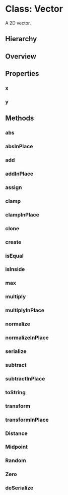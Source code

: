 # Class: Vector

A 2D vector.

## Hierarchy

<Hierarchy
  :implement="[
    {name: 'Serializable', link: '../interfaces/serializable.html'}
  ]"
/>

## Overview

<Overview :data="data" />

## Properties

### x

<Property type="property" name="x">
  <template v-slot:type>
    <em>number</em>
  </template>
</Property>

### y

<Property type="property" name="y">
  <template v-slot:type>
    <em>number</em>
  </template>
</Property>

## Methods

### abs

<Method type="method">
  <template v-slot:signature>
    abs():
    <em><Ref to="#class-vector">Vector</Ref></em>
  </template>
  <template v-slot:desc>
    Performs Math.abs() on both the co-ordinates and returns a new Vector instance.
  </template>
</Method>

### absInPlace

<Method type="method">
  <template v-slot:signature>
    absInPlace():
    <em><Ref to="#class-vector">Vector</Ref></em>
  </template>
  <template v-slot:desc>
    Performs Math.abs() on both the co-ordinates in-place.
  </template>
</Method>

### add

<Method type="method" multiple-sig="true">
  <template v-slot:signature>
    add(<strong>vector: </strong><em><Ref to="#class-vector">Vector</Ref></em>):
    <em><Ref to="#class-vector">Vector</Ref></em><br/>
    &nbsp;add(<strong>scalar: </strong><em>number</em>):
    <em><Ref to="#class-vector">Vector</Ref></em><br/>
    &nbsp;add(<strong>x: </strong><em>number</em>, <strong>y: </strong><em>number</em>):
    <em><Ref to="#class-vector">Vector</Ref></em>
  </template>
</Method>

### addInPlace

<Method type="method" multiple-sig="true">
  <template v-slot:signature>
    addInPlace(<strong>vector: </strong><em><Ref to="#class-vector">Vector</Ref></em>):
    <em><Ref to="#class-vector">Vector</Ref></em><br/>
    &nbsp;addInPlace(<strong>scalar: </strong><em>number</em>):
    <em><Ref to="#class-vector">Vector</Ref></em><br/>
    &nbsp;addInPlace(<strong>x: </strong><em>number</em>, <strong>y: </strong><em>number</em>):
    <em><Ref to="#class-vector">Vector</Ref></em>
  </template>
</Method>

### assign

<Method type="method" multiple-sig="true">
  <template v-slot:signature>
    assign(<strong>vector: </strong><em><Ref to="#class-vector">Vector</Ref></em>):
    <em><Ref to="#class-vector">Vector</Ref></em><br/>
    &nbsp;assign(<strong>scalar: </strong><em>number</em>):
    <em><Ref to="#class-vector">Vector</Ref></em><br/>
    &nbsp;assign(<strong>x: </strong><em>number</em>, <strong>y: </strong><em>number</em>):
    <em><Ref to="#class-vector">Vector</Ref></em>
  </template>
</Method>

### clamp

<Method type="method" multiple-sig="true">
  <template v-slot:signature>
    clamp(<strong>min: </strong><em>number</em>, <strong>max: </strong><em>number</em>):
    <em><Ref to="#class-vector">Vector</Ref></em><br/>
    &nbsp;clamp(<strong>minX: </strong><em>number</em>, <strong>maxX: </strong><em>number</em>,
    <strong>minY: </strong><em>number</em>, <strong>maxY: </strong><em>number</em>):
    <em><Ref to="#class-vector">Vector</Ref></em>
  </template>
</Method>

### clampInPlace

<Method type="method" multiple-sig="true">
  <template v-slot:signature>
    clampInPlace(<strong>min: </strong><em>number</em>, <strong>max: </strong><em>number</em>):
    <em><Ref to="#class-vector">Vector</Ref></em><br/>
    &nbsp;clampInPlace(<strong>minX: </strong><em>number</em>, <strong>maxX: </strong><em>number</em>,
    <strong>minY: </strong><em>number</em>, <strong>maxY: </strong><em>number</em>):
    <em><Ref to="#class-vector">Vector</Ref></em>
  </template>
</Method>

### clone

<Method type="method">
  <template v-slot:signature>
    clone():
    <em><Ref to="#class-vector">Vector</Ref></em>
  </template>
</Method>

### create

<Method type="method-static">
  <template v-slot:signature>
    new Vector(<strong>xOrDOMPoint: </strong><em>number | <a href="https://developer.mozilla.org/en-US/docs/Web/API/DOMPoint">DOMPoint</a><ExternalLinkIcon /></em>,
    <strong>y?: </strong><em>number</em>):
    <em><Ref to="#class-vector">Vector</Ref></em>
  </template>
  <template v-slot:params>
    <Param name="xOrDOMPoint">
      <em>number | <a href="https://developer.mozilla.org/en-US/docs/Web/API/DOMPoint">DOMPoint</a><ExternalLinkIcon /></em>
    </Param>
    <Param name="y?">
      <em>number</em>
    </Param>
  </template>
</Method>

### isEqual

<Method type="method">
  <template v-slot:signature>
    isEqual(<strong>vector: </strong><em><Ref to="#class-vector">Vector</Ref></em>, <strong>threshold?: </strong><em>number</em>):
    <em>boolean</em>
  </template>
</Method>

### isInside

<Method type="method" multiple-sig="true">
  <template v-slot:signature>
    isInside(<strong>start: </strong><em><Ref to="#class-vector">Vector</Ref></em>,
    <strong>end: </strong><em><Ref to="#class-vector">Vector</Ref></em>):
    <em>boolean</em><br/>
    &nbsp;isInside(<strong>x1: </strong><em>number</em>, <strong>y1: </strong><em>number</em>,
    <strong>x2: </strong><em>number</em>, <strong>y2: </strong><em>number</em>):
    <em>boolean</em><br/>
  </template>
  <template v-slot:desc>
    If the vector is inside the specified rectangle.
  </template>
</Method>

### max

<Method type="method">
  <template v-slot:signature>
    max():
    <em>number</em>
  </template>
  <template v-slot:desc>
    Max of both the co-ordinates.
  </template>
</Method>

### multiply

<Method type="method" multiple-sig="true">
  <template v-slot:signature>
    multiply(<strong>vector: </strong><em><Ref to="#class-vector">Vector</Ref></em>):
    <em><Ref to="#class-vector">Vector</Ref></em><br/>
    &nbsp;multiply(<strong>scalar: </strong><em>number</em>):
    <em><Ref to="#class-vector">Vector</Ref></em><br/>
    &nbsp;multiply(<strong>x: </strong><em>number</em>, <strong>y: </strong><em>number</em>):
    <em><Ref to="#class-vector">Vector</Ref></em>
  </template>
</Method>

### multiplyInPlace

<Method type="method" multiple-sig="true">
  <template v-slot:signature>
    multiplyInPlace(<strong>vector: </strong><em><Ref to="#class-vector">Vector</Ref></em>):
    <em><Ref to="#class-vector">Vector</Ref></em><br/>
    &nbsp;multiplyInPlace(<strong>scalar: </strong><em>number</em>):
    <em><Ref to="#class-vector">Vector</Ref></em><br/>
    &nbsp;multiplyInPlace(<strong>x: </strong><em>number</em>, <strong>y: </strong><em>number</em>):
    <em><Ref to="#class-vector">Vector</Ref></em>
  </template>
</Method>

### normalize

<Method type="method" multiple-sig="true">
  <template v-slot:signature>
    normalize(<strong>min: </strong><em>number</em>, <strong>max: </strong><em>number</em>):
    <em><Ref to="#class-vector">Vector</Ref></em><br/>
    &nbsp;normalize(<strong>minX: </strong><em>number</em>, <strong>maxX: </strong><em>number</em>,
    <strong>minY: </strong><em>number</em>, <strong>maxY: </strong><em>number</em>):
    <em><Ref to="#class-vector">Vector</Ref></em>
  </template>
</Method>

### normalizeInPlace

<Method type="method" multiple-sig="true">
  <template v-slot:signature>
    normalizeInPlace(<strong>min: </strong><em>number</em>, <strong>max: </strong><em>number</em>):
    <em><Ref to="#class-vector">Vector</Ref></em><br/>
    &nbsp;normalizeInPlace(<strong>minX: </strong><em>number</em>, <strong>maxX: </strong><em>number</em>,
    <strong>minY: </strong><em>number</em>, <strong>maxY: </strong><em>number</em>):
    <em><Ref to="#class-vector">Vector</Ref></em>
  </template>
</Method>

### serialize

<Method type="method-implementation">
  <template v-slot:signature>
    serialize():
    <em><Ref to="../interfaces/serialized-vector">SerializedVector</Ref></em>
  </template>
  <template v-slot:inherit>
    <Icon valign="bottom" type="implementation" /> of <Ref to="../interfaces/serializable">Serializable</Ref>.<Ref to="../interfaces/serializable#serialize">serialize</Ref>
  </template>
  <template v-slot:return><em><Ref to="../interfaces/serialized-vector">SerializedVector</Ref></em></template>
</Method>

### subtract

<Method type="method" multiple-sig="true">
  <template v-slot:signature>
    subtract(<strong>vector: </strong><em><Ref to="#class-vector">Vector</Ref></em>):
    <em><Ref to="#class-vector">Vector</Ref></em><br/>
    &nbsp;subtract(<strong>scalar: </strong><em>number</em>):
    <em><Ref to="#class-vector">Vector</Ref></em><br/>
    &nbsp;subtract(<strong>x: </strong><em>number</em>, <strong>y: </strong><em>number</em>):
    <em><Ref to="#class-vector">Vector</Ref></em>
  </template>
</Method>

### subtractInPlace

<Method type="method" multiple-sig="true">
  <template v-slot:signature>
    subtractInPlace(<strong>vector: </strong><em><Ref to="#class-vector">Vector</Ref></em>):
    <em><Ref to="#class-vector">Vector</Ref></em><br/>
    &nbsp;subtractInPlace(<strong>scalar: </strong><em>number</em>):
    <em><Ref to="#class-vector">Vector</Ref></em><br/>
    &nbsp;subtractInPlace(<strong>x: </strong><em>number</em>, <strong>y: </strong><em>number</em>):
    <em><Ref to="#class-vector">Vector</Ref></em>
  </template>
</Method>

### toString

<Method type="method">
  <template v-slot:signature>
    toString():
    <em>string</em>
  </template>
</Method>

### transform

<Method type="method">
  <template v-slot:signature>
    transform(<strong>transform: </strong><em><a href="https://developer.mozilla.org/en-US/docs/Web/API/DOMMatrix/DOMMatrix">DOMMatrix</a><ExternalLinkIcon /></em>):
    <em><Ref to="#class-vector">Vector</Ref></em>
  </template>
</Method>

### transformInPlace

<Method type="method">
  <template v-slot:signature>
    transformInPlace(<strong>transform: </strong><em><a href="https://developer.mozilla.org/en-US/docs/Web/API/DOMMatrix/DOMMatrix">DOMMatrix</a><ExternalLinkIcon /></em>):
    <em><Ref to="#class-vector">Vector</Ref></em>
  </template>
</Method>

### Distance

<Method type="method-static" multiple-sig="true">
  <template v-slot:signature>
    Distance(<strong>vector1: </strong><em><Ref to="#class-vector">Vector</Ref></em>,
    <strong>vector2: </strong><em><Ref to="#class-vector">Vector</Ref></em>):
    <em>number</em><br/>
    &nbsp;Distance(<strong>x1: </strong><em>number</em>, <strong>y1: </strong><em>number</em>,
    <strong>x2: </strong><em>number</em>, <strong>y2: </strong><em>number</em>):
    <em>number</em>
  </template>
</Method>

### Midpoint

<Method type="method-static">
  <template v-slot:signature>
    Midpoint(<strong>vector1: </strong><em><Ref to="#class-vector">Vector</Ref></em>,
    <strong>vector2: </strong><em><Ref to="#class-vector">Vector</Ref></em>):
    <em><Ref to="#class-vector">Vector</Ref></em>
  </template>
</Method>

### Random

<Method type="method-static">
  <template v-slot:signature>
    Random(<strong>minX: </strong><em>number</em>, <strong>maxX: </strong><em>number</em>,
    <strong>minY: </strong><em>number</em>, <strong>maxY: </strong><em>number</em>):
    <em><Ref to="#class-vector">Vector</Ref></em>
  </template>
</Method>

### Zero

<Method type="method-static">
  <template v-slot:signature>
    Zero():
    <em><Ref to="#class-vector">Vector</Ref></em>
  </template>
</Method>

### deSerialize

<Method type="method-static">
  <template v-slot:signature>
    deSerialize(<strong>data: </strong><em><Ref to="../interfaces/serialized-vector">SerializedVector</Ref></em>):
    <em><Ref to="#class-vector">Vector</Ref></em>
  </template>
  <template v-slot:params>
    <Param name="data"><em><Ref to="../interfaces/serialized-vector">SerializedVector</Ref></em></Param>
  </template>
  <template v-slot:return><em><Ref to="#class-vector">Vector</Ref></em></template>
</Method>

<script setup>
import data from '../../../../../reflections/api/classes/vector.json';
</script>
